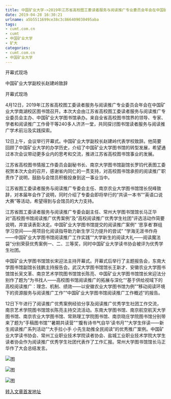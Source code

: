 ```yaml
---
title: 中国矿业大学->2019年江苏省高校图工委读者服务与阅读推广专业委员会年会在中国矿大召开 | cumt.com.cn
date: 2019-04-28 16:30:21
urlname: a5b5511699ce38c3c866409030495aba
tags: 
- cumt.com.cn
- cumt
- 中国矿业大学
- 矿大
categories:
- cumt.com.cn
- 中国矿业大学
---
```


开幕式现场

中国矿业大学副校长赵建岭致辞

开幕式现场

4月12日，2019年江苏省高校图工委读者服务与阅读推广专业委员会年会在中国矿业大学南湖校区图书馆召开。本次大会由江苏省高校图工委读者服务与阅读推广专业委员会主办、中国矿业大学图书馆承办。来自全省高校图书馆界的领导、专家、学者和阅读推广工作骨干等240多人济济一堂，共同探讨图书馆读者服务与阅读推广学术前沿及实践探索。

12日上午，会议举行开幕式。中国矿业大学副校长赵建岭代表学校致辞。他简要回顾了中国矿业大学的办学历史，介绍了中国矿业大学图书馆的转型发展，希望通过本次会议带动更多业内的思考和交流，推进江苏省高校图书馆事业的发展。

江苏省高校图书情报工作委员会副秘书长、南京大学图书馆副馆长罗钧代表图工委祝贺本次大会的召开，感谢省内同仁的一贯支持，对高校图书馆承担的阅读推广职责作了说明，鼓励与会馆员积极投身到这一事业当中。

江苏省图工委读者服务与阅读推广专委会主任、南京农业大学图书馆馆长倪峰致辞，对本届年会作了说明，同时介绍了专委会即将举行的“共读一本书”“英语口说大赛”等活动，希望得到与会馆员的大力支持。

江苏省图工委读者服务与阅读推广专委会副主任、常州大学图书馆馆长马正华对“高校图书馆阅读推广优秀案例”及“高校阅读推广优秀学生社团”评选活动作简要说明，并宣读表彰决定。中国矿业大学图书馆提交的阅读推广案例“ ‘思享者’群组学习空间——用项目化阅读指导助力新生学习力提升的尝试” “学海无涯书作舟——中国矿业大学图书馆阅读推广工作实践”“大学新生的阅读大礼——阅读魔法袋”分别荣获优秀案例一、二、三等奖，同时中国矿业大学读书协会被评为优秀学生社团。

中国矿业大学图书馆馆长宋迎法主持开幕式。开幕式后举行了主题报告会，东南大学图书馆副馆长钱鹏主持报告会。武汉大学图书馆馆长王新才、安徽农业大学图书馆馆长吴文革、南京艺术学院图书馆馆长陈亮、中国矿业大学图书馆馆长宋迎法分别作了题为“为书找人——高校图书馆阅读推广的拓展与深化”“基于供给视域下的高校阅读推广：理念、机制、绩效——以安徽农业大学图书馆为例”“移动阅读环境下的资源服务与阅读推广工作”“中国矿业大学图书馆阅读推广工作概述”的报告。

12日下午进行了阅读推广优秀案例经验分享及阅读推广优秀学生社团工作交流，南京艺术学院图书馆馆长陈亮主持交流活动。东南大学图书馆、南京航空航天大学图书馆、南京农业大学图书馆、常熟理工学院图书馆、南京晓庄学院图书馆分别带来了题为“手稿图书馆”“暑期共读营”“‘腹有诗书气自华’读书月”“大学生伴读——新生阅读推广系列活动”“大手拉小手 小先生助推全民阅读”的优秀推广案例。中国矿业大学读书协会、常州工业职业技术学院读者协会、盐城工业职业技术学院大学生读者协会作为阅读推广优秀学生社团代表作了工作汇报。常州大学图书馆馆长马正华作了大会总结发言。

![图](http://xwzx.cumt.edu.cn/_upload/article/images/e9/49/2cc885604919829db29cf3efdfc3/0c425506-a7cd-4ed4-a04d-4a9aa4cdb9a5.jpg)

![图](http://xwzx.cumt.edu.cn/_upload/article/images/e9/49/2cc885604919829db29cf3efdfc3/01796330-8404-437c-bf7d-9f330ce4dca1.jpg)

![图](http://xwzx.cumt.edu.cn/_upload/article/images/e9/49/2cc885604919829db29cf3efdfc3/d41ae129-14fb-445e-a4b8-fb4c64b38768.png)

[转入文章首发地址](http://xwzx.cumt.edu.cn/ee/4f/c513a519759/page.psp)